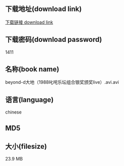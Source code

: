 ## 下载地址(download link)
[下载链接 download link](https://tutu365.netlify.app/?s=beyond-d%E5%A4%A7%E5%9C%B0%EF%BC%881988%E5%8F%B1%E5%92%A4%E4%B9%90%E5%9D%9B%E7%BB%84%E5%90%88%E9%93%B6%E5%A5%96%E9%A2%81%E5%A5%96live%EF%BC%89.avi)

## 下载密码(download password)
1411

## 名称(book name)
beyond-d大地（1988叱咤乐坛组合银奖颁奖live）.avi.avi

## 语言(language)
chinese

## MD5


## 大小(filesize)
23.9 MB
